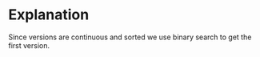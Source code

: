 # Explanation

Since versions are continuous and sorted we use binary search to get the first version.




